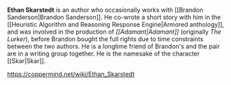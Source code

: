 **Ethan Skarstedt** is an author who occasionally works with [[Brandon Sanderson\|Brandon Sanderson]].
He co-wrote a short story with him in the [[Heuristic Algorithm and Reasoning Response Engine\|Armored anthology]], and was involved in the production of *[[Adamant\|Adamant]]* (originally *The Lurker*), before Brandon bought the full rights due to time constraints between the two authors.
He is a longtime friend of Brandon's and the pair are in a writing group together. He is the namesake of the character [[Skar\|Skar]].



https://coppermind.net/wiki/Ethan_Skarstedt
